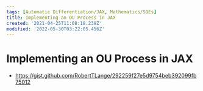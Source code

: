 ```yaml
---
tags: [Automatic Differentiation/JAX, Mathematics/SDEs]
title: Implementing an OU Process in JAX
created: '2021-04-25T11:08:18.239Z'
modified: '2022-05-30T03:22:05.456Z'
---
```


# Implementing an OU Process in JAX

* https://gist.github.com/RobertTLange/292259f27e5d9754beb392099fb75012



